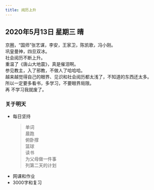 ```yaml
---
title: 阅历上升
---
```

## 2020年5月13日 星期三 晴
京圈，“国师”张艺谋，李安，王家卫，陈凯歌，冯小刚。  
巩皇曼神，四旦双冰。  
社会阅历不断上升。  
重温了《唐山大地震》，真是催泪啊。  
参见教主，入了邪教，不做人了哈哈哈。  
越来越觉得自己的眼界、见识和社会阅历都太浅了，不知道的东西还太多。  
所以一定要多看书，多学习，不要眼界局限。  
再
不学习我就废了。  
### 关于明天
* 每日坚持
	> 单词  
	> 晨跑  
	> 俯卧撑  
	> 篮球  
	> 读书  
	> 为父母做一件事  
	> 列第二天的计划  
* 网课和作业  
* 3000字和复习  